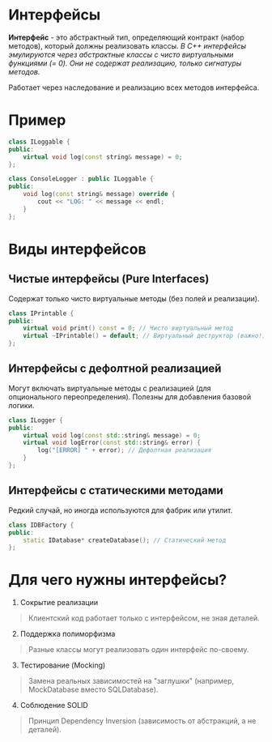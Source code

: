 # Интерфейсы
__Интерфейс__ -  это абстрактный тип, определяющий контракт (набор методов), который должны реализовать классы.
_В C++ интерфейсы эмулируются через абстрактные классы с чисто виртуальными функциями (= 0). Они не содержат реализацию, только сигнатуры методов._

Работает через наследование и реализацию всех методов интерфейса.

# Пример
```c++
class ILoggable {
public:
    virtual void log(const string& message) = 0;
};

class ConsoleLogger : public ILoggable {
public:
    void log(const string& message) override {
        cout << "LOG: " << message << endl;
    }
};
```

# Виды интерфейсов
## Чистые интерфейсы (Pure Interfaces)
Содержат только чисто виртуальные методы (без полей и реализации).
```c++
class IPrintable {
public:
    virtual void print() const = 0; // Чисто виртуальный метод
    virtual ~IPrintable() = default; // Виртуальный деструктор (важно!)
};
```
## Интерфейсы с дефолтной реализацией
Могут включать виртуальные методы с реализацией (для опционального переопределения).
Полезны для добавления базовой логики.

```c++
class ILogger {
public:
    virtual void log(const std::string& message) = 0;
    virtual void logError(const std::string& error) {
        log("[ERROR] " + error); // Дефолтная реализация
    }
};
```

## Интерфейсы с статическими методами
Редкий случай, но иногда используются для фабрик или утилит.

```c++
class IDBFactory {
public:
    static IDatabase* createDatabase(); // Статический метод
};
```
# Для чего нужны интерфейсы?
1. Сокрытие реализации
>Клиентский код работает только с интерфейсом, не зная деталей.
2. Поддержка полиморфизма
>Разные классы могут реализовать один интерфейс по-своему.
3. Тестирование (Mocking)
>Замена реальных зависимостей на "заглушки" (например, MockDatabase вместо SQLDatabase).
4. Соблюдение SOLID
>Принцип Dependency Inversion (зависимость от абстракций, а не деталей).